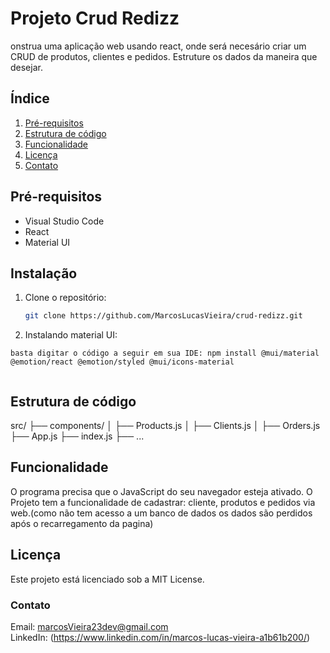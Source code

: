 # Projeto Crud Redizz
onstrua uma aplicação web usando react, onde será necesário criar um CRUD de produtos, clientes e pedidos. Estruture os dados da maneira que desejar.
## Índice

1. [Pré-requisitos](#pré-requisitos)
2. [Estrutura de código](#estrutura-de-código)
3. [Funcionalidade](#funcionalidade)
4. [Licença](#licença)
5. [Contato](#contato)


## Pré-requisitos
- Visual Studio Code
- React 
- Material UI 

## Instalação

1. Clone o repositório:
    ```bash
    git clone https://github.com/MarcosLucasVieira/crud-redizz.git
    ```
2. Instalando material UI:
 ```
basta digitar o código a seguir em sua IDE: npm install @mui/material @emotion/react @emotion/styled @mui/icons-material


```
## Estrutura de código
src/
  ├── components/
  │     ├── Products.js
  │     ├── Clients.js
  │     ├── Orders.js
  ├── App.js
  ├── index.js
  ├── ...

  

## Funcionalidade
O programa precisa que o JavaScript do seu navegador esteja ativado.
O Projeto tem a funcionalidade de cadastrar: cliente, produtos e pedidos via web.(como não tem acesso a um banco de dados os dados são perdidos após o recarregamento da pagina)

## Licença

Este projeto está licenciado sob a MIT License.

### Contato
Email: marcosVieira23dev@gmail.com    
LinkedIn: (https://www.linkedin.com/in/marcos-lucas-vieira-a1b61b200/)
